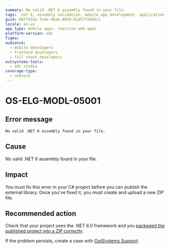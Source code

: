 ```yaml
---
summary: No valid .NET 6 assembly found in your file.
tags: .net 6, assembly validation, mobile app development, application publishing, troubleshooting
guid: 007f935e-fade-46ab-8058-61d57f294bc1
locale: en-us
app_type: mobile apps, reactive web apps
platform-version: odc
figma:
audience:
  - mobile developers
  - frontend developers
  - full stack developers
outsystems-tools:
  - odc studio
coverage-type:
  - unblock
---
```


# OS-ELG-MODL-05001

## Error message

`No valid .NET 6 assembly found in your file.`

## Cause

No valid .NET 6 assembly found in your file.

## Impact

You must fix this error in your C# project before you can publish the external library. Once you've fixed it, you must create and upload a new ZIP file.

## Recommended action

Check that your project uses the .NET 6.0 framework and you [packaged the published project into a ZIP correctly](../../eap/building-apps/external-logic/README.md).

If the problem persists, create a case with [OutSystems Support](https://www.outsystems.com/support/portal/open-support-case?ErrorCode=OS-ELG-MODL-05001).
